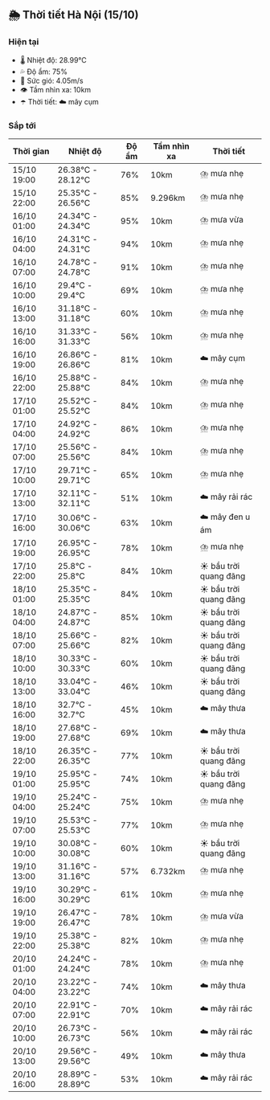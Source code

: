## 🌦️ Thời tiết Hà Nội (15/10)

### Hiện tại

- 🌡️ Nhiệt độ: 28.99℃
- 💦 Độ ẩm: 75%
- 💨 Sức gió: 4.05m/s
- 👁️ Tầm nhìn xa: 10km
- ☂️ Thời tiết: ☁️ mây cụm

### Sắp tới

| Thời gian | Nhiệt độ | Độ ẩm | Tầm nhìn xa | Thời tiết |
| --- | --- | --- | --- | --- |
| 15/10 19:00 | 26.38℃ - 28.12℃ | 76% | 10km | ⛈️ mưa nhẹ |
| 15/10 22:00 | 25.35℃ - 26.56℃ | 85% | 9.296km | ⛈️ mưa nhẹ |
| 16/10 01:00 | 24.34℃ - 24.34℃ | 95% | 10km | ⛈️ mưa vừa |
| 16/10 04:00 | 24.31℃ - 24.31℃ | 94% | 10km | ⛈️ mưa nhẹ |
| 16/10 07:00 | 24.78℃ - 24.78℃ | 91% | 10km | ⛈️ mưa nhẹ |
| 16/10 10:00 | 29.4℃ - 29.4℃ | 69% | 10km | ⛈️ mưa nhẹ |
| 16/10 13:00 | 31.18℃ - 31.18℃ | 60% | 10km | ⛈️ mưa nhẹ |
| 16/10 16:00 | 31.33℃ - 31.33℃ | 56% | 10km | ⛈️ mưa nhẹ |
| 16/10 19:00 | 26.86℃ - 26.86℃ | 81% | 10km | ☁️ mây cụm |
| 16/10 22:00 | 25.88℃ - 25.88℃ | 84% | 10km | ⛈️ mưa nhẹ |
| 17/10 01:00 | 25.52℃ - 25.52℃ | 84% | 10km | ⛈️ mưa nhẹ |
| 17/10 04:00 | 24.92℃ - 24.92℃ | 86% | 10km | ⛈️ mưa nhẹ |
| 17/10 07:00 | 25.56℃ - 25.56℃ | 84% | 10km | ⛈️ mưa nhẹ |
| 17/10 10:00 | 29.71℃ - 29.71℃ | 65% | 10km | ⛈️ mưa nhẹ |
| 17/10 13:00 | 32.11℃ - 32.11℃ | 51% | 10km | ☁️ mây rải rác |
| 17/10 16:00 | 30.06℃ - 30.06℃ | 63% | 10km | ☁️ mây đen u ám |
| 17/10 19:00 | 26.95℃ - 26.95℃ | 78% | 10km | ⛈️ mưa nhẹ |
| 17/10 22:00 | 25.8℃ - 25.8℃ | 84% | 10km | ☀️ bầu trời quang đãng |
| 18/10 01:00 | 25.35℃ - 25.35℃ | 84% | 10km | ☀️ bầu trời quang đãng |
| 18/10 04:00 | 24.87℃ - 24.87℃ | 85% | 10km | ☀️ bầu trời quang đãng |
| 18/10 07:00 | 25.66℃ - 25.66℃ | 82% | 10km | ☀️ bầu trời quang đãng |
| 18/10 10:00 | 30.33℃ - 30.33℃ | 60% | 10km | ☀️ bầu trời quang đãng |
| 18/10 13:00 | 33.04℃ - 33.04℃ | 46% | 10km | ☀️ bầu trời quang đãng |
| 18/10 16:00 | 32.7℃ - 32.7℃ | 45% | 10km | ☁️ mây thưa |
| 18/10 19:00 | 27.68℃ - 27.68℃ | 69% | 10km | ☁️ mây thưa |
| 18/10 22:00 | 26.35℃ - 26.35℃ | 77% | 10km | ☀️ bầu trời quang đãng |
| 19/10 01:00 | 25.95℃ - 25.95℃ | 74% | 10km | ☀️ bầu trời quang đãng |
| 19/10 04:00 | 25.24℃ - 25.24℃ | 75% | 10km | ⛈️ mưa nhẹ |
| 19/10 07:00 | 25.53℃ - 25.53℃ | 77% | 10km | ⛈️ mưa nhẹ |
| 19/10 10:00 | 30.08℃ - 30.08℃ | 60% | 10km | ☀️ bầu trời quang đãng |
| 19/10 13:00 | 31.16℃ - 31.16℃ | 57% | 6.732km | ⛈️ mưa nhẹ |
| 19/10 16:00 | 30.29℃ - 30.29℃ | 61% | 10km | ⛈️ mưa nhẹ |
| 19/10 19:00 | 26.47℃ - 26.47℃ | 78% | 10km | ⛈️ mưa vừa |
| 19/10 22:00 | 25.38℃ - 25.38℃ | 82% | 10km | ⛈️ mưa nhẹ |
| 20/10 01:00 | 24.24℃ - 24.24℃ | 78% | 10km | ⛈️ mưa nhẹ |
| 20/10 04:00 | 23.22℃ - 23.22℃ | 74% | 10km | ☁️ mây thưa |
| 20/10 07:00 | 22.91℃ - 22.91℃ | 70% | 10km | ☁️ mây rải rác |
| 20/10 10:00 | 26.73℃ - 26.73℃ | 56% | 10km | ☁️ mây rải rác |
| 20/10 13:00 | 29.56℃ - 29.56℃ | 49% | 10km | ☁️ mây thưa |
| 20/10 16:00 | 28.89℃ - 28.89℃ | 53% | 10km | ☁️ mây rải rác |
